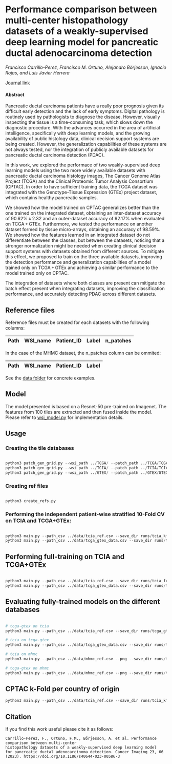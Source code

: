 # Performance comparison between multi-center histopathology datasets of a weakly-supervised deep learning model for pancreatic ductal adenocarcinoma detection

*Francisco Carrillo-Perez, Francisco M. Ortuno, Alejandro Börjesson, Ignacio Rojas, and Luis Javier Herrera*

[Journal link](https://cancerimagingjournal.biomedcentral.com/articles/10.1186/s40644-023-00586-3)

#### Abstract
Pancreatic ductal carcinoma patients have a really poor prognosis given its difficult early detection and the lack of early symptoms. Digital pathology is routinely used by pathologists to diagnose the disease. However, visually inspecting the tissue is a time-consuming task, which slows down the diagnostic procedure. With the advances occurred in the area of artificial intelligence, specifically with deep learning models, and the growing availability of public histology data, clinical decision support systems are being created. However, the generalization capabilities of these systems are not always tested, nor the integration of publicly available datasets for pancreatic ductal carcinoma detection (PDAC).

In this work, we explored the performace of two weakly-supervised deep learning models using the two more widely available datasets with pancreatic ductal carcinoma histology images, The Cancer Genome Atlas Project (TCGA) and the Clinical Proteomic Tumor Analysis Consortium (CPTAC). In order to have sufficient training data, the TCGA dataset was integrated with the Genotype-Tissue Expression (GTEx) project dataset, which contains healthy pancreatic samples.

We showed how the model trained on CPTAC generalizes better than the one trained on the integrated dataset, obtaining an inter-dataset accuracy of 90.62% ± 2.32 and an outer-dataset accuracy of 92.17% when evaluated on TCGA + GTEx. Furthermore, we tested the performance on another dataset formed by tissue micro-arrays, obtaining an accuracy of 98.59%. We showed how the features learned in an integrated dataset do not differentiate between the classes, but between the datasets, noticing that a stronger normalization might be needed when creating clinical decision support systems with datasets obtained from different sources. To mitigate this effect, we proposed to train on the three available datasets, improving the detection performance and generalization capabilities of a model trained only on TCGA + GTEx and achieving a similar performance to the model trained only on CPTAC.

The integration of datasets where both classes are present can mitigate the batch effect present when integrating datasets, improving the classification performance, and accurately detecting PDAC across different datasets.

## Reference files

Reference files must be created for each datasets with the following columns:

| Path | WSI_name | Patient_ID | Label | n_patches |
|------|----------|------------|-------|-----------|

In the case of the MHMC dataset, the n_patches column can be ommited:


| Path | WSI_name | Patient_ID | Label |
|------|----------|------------|-------|

See the [data folder](data/) for concrete examples.

## Model

The model presented is based on a Resnet-50 pre-trained on Imagenet. The features from 100 tiles are extracted and then fused inside the model. Please refer to [wsi_model.py](src/wsi_model.py) for implementation details.

## Usage

### Creating the tile databases

```python

python3 patch_gen_grid.py --wsi_path ../TCGA/ --patch_path ../TCGA/TCGA_256x256/ --mask_path ../TCGA/TCGA_Masks/ --patch_size 256 --max_patches_per_slide 4000
python3 patch_gen_grid.py --wsi_path ../TCIA/ --patch_path ../TCIA/TCIA_256x256/ --mask_path ../TCIA/TCIA_Masks/ --patch_size 256 --max_patches_per_slide 4000
python3 patch_gen_grid.py --wsi_path ../GTEX/ --patch_path ../GTEX/GTEX_256x256/ --mask_path ../GTEX/GTEX_Masks/ --patch_size 256 --max_patches_per_slide 4000

```

### Creating ref files

```python

python3 create_refs.py

```

### Performing the independent patient-wise stratified 10-Fold CV on TCIA and TCGA+GTEx:

```python

python3 main.py --path_csv ../data/tcia_ref.csv --save_dir runs/tcia_kfold --train --batch_size 4 --lr 1e-3 --bag_size 100 --max_patch_per_wsi 200 --log 0 --flag tcia_kfold
python3 main.py --path_csv ../data/tcga_gtex_data.csv --save_dir runs/tcgagtex_kfold --train --batch_size 4 --lr 1e-3 --bag_size 100 --max_patch_per_wsi 200 --log 0 --flag tcgagtex_kfold

```

## Performing full-training on TCIA and TCGA+GTEx

```python

python3 main.py --path_csv ../data/tcia_ref.csv --save_dir runs/tcia_fulltrain --fulltrain --batch_size 4 --lr 1e-3 --bag_size 100 --max_patch_per_wsi 200 --log 0 --flag tcia_fulltrain
python3 main.py --path_csv ../data/tcga_gtex_data.csv --save_dir runs/tcgagtex_fulltrain --fulltrain --batch_size 4 --lr 1e-3 --bag_size 100 --max_patch_per_wsi 200 --log 0 --flag tcgagtex_fulltrain

``` 

## Evaluating fully-trained models on the different databases

```python

# tcga-gtex on tcia
python3 main.py --path_csv ../data/tcia_ref.csv --save_dir runs/tcga_gtex_on --evaluate --batch_size 4 --lr 1e-3 --bag_size 100 --max_patch_per_wsi 100 --log 0 --flag tcgagtex_on_tcia --checkpoint runs/tcgagtex_fulltrain/model_dict_best.pt

# tcia on tcga-gtex
python3 main.py --path_csv ../data/tcga_gtex_data.csv --save_dir runs/tcia_on_tcgagtex --evaluate --batch_size 4 --lr 1e-3 --bag_size 100 --max_patch_per_wsi 100 --log 0 --flag tcia_on_tcgagtex --checkpoint runs/tcia_fulltrain/model_dict_best.pt

# tcia on mhmc
python3 main.py --path_csv ../data/mhmc_ref.csv --png --save_dir runs/tcia_on_mhmc --evaluate --batch_size 4 --lr 1e-3 --bag_size 100 --max_patch_per_wsi 100 --log 0 --flag tcia_on_mhmc --checkpoint runs/tcia_fulltrain/model_dict_best.pt

# tcga-gtex on mhmc
python3 main.py --path_csv ../data/mhmc_ref.csv --png --save_dir runs/tcgagtex_on_mhmc --evaluate --batch_size 4 --lr 1e-3 --bag_size 100 --max_patch_per_wsi 100 --log 0 --flag tcia_on_mhmc --checkpoint runs/tcgagtex_fulltrain/model_dict_best.pt

```
## CPTAC k-Fold per country of origin

```python
python3 main.py --path_csv ../data/tcia_ref.csv --save_dir runs/tcia_kfold_country --country --batch_size 4 --lr 1e-3 --bag_size 100 --max_patch_per_wsi 200 --log 0 --flag tcia_kfold_patient_country
```

## Citation

If you find this work useful please cite it as follows:

```
Carrillo-Perez, F., Ortuno, F.M., Börjesson, A. et al. Performance comparison between multi-center
histopathology datasets of a weakly-supervised deep learning model
for pancreatic ductal adenocarcinoma detection. Cancer Imaging 23, 66 (2023). https://doi.org/10.1186/s40644-023-00586-3
```
